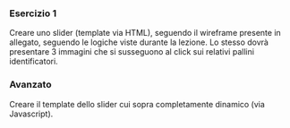 ### Esercizio 1

Creare uno slider (template via HTML), seguendo il wireframe presente in allegato, seguendo le logiche viste durante la lezione.
Lo stesso dovrà presentare 3 immagini che si susseguono al click sui relativi pallini identificatori.

### Avanzato

Creare il template dello slider cui sopra completamente dinamico (via Javascript).
